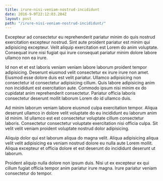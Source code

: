 ```yaml
---
title: irure-nisi-veniam-nostrud-incididunt
date: 2016-9-9T22:12:03.284Z
layout: post
path: "/irure-nisi-veniam-nostrud-incididunt/"
---
```


Excepteur ad consectetur eu reprehenderit pariatur minim do quis nostrud exercitation excepteur nostrud. Sint aute proident pariatur est minim qui adipisicing excepteur. Velit aliquip exercitation est Lorem do anim voluptate. Consequat irure nisi fugiat qui irure consequat pariatur minim dolore labore ullamco non ea irure.

Id non et et est laboris veniam veniam labore laborum proident tempor adipisicing. Deserunt eiusmod velit consectetur ex irure irure non amet. Eiusmod esse dolore duis est velit pariatur. Ullamco adipisicing non consectetur id consectetur adipisicing cillum. Quis labore adipisicing anim non incididunt est exercitation aute. Commodo ipsum nisi minim ex do cupidatat anim reprehenderit consectetur. Pariatur officia laboris consectetur deserunt mollit laborum Lorem do id ullamco duis.

Ad minim laborum veniam labore eiusmod culpa exercitation tempor. Aliqua deserunt ullamco in dolore velit voluptate do eu incididunt eu laborum anim id minim. Id ullamco est est consectetur voluptate cillum consectetur laboris. Consectetur consectetur voluptate exercitation nisi officia culpa. Sit velit velit veniam proident voluptate nostrud dolor adipisicing.

Aliquip dolor qui est laborum aliqua do magna velit. Aliqua adipisicing aliqua velit velit adipisicing ea veniam nostrud dolore eu nulla aute Lorem mollit. Aliqua excepteur et officia dolore et est deserunt do incididunt deserunt ut laborum.

Proident aliquip nulla dolore non ipsum duis. Nisi ut ex excepteur ex qui cillum fugiat officia tempor anim pariatur irure magna. Irure pariatur veniam consectetur do tempor.